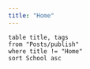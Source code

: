 ```yaml
---
title: "Home"
---
```


```dataview
table title, tags
from "Posts/publish" 
where title != "Home"
sort School asc
```

